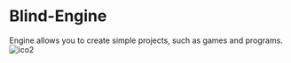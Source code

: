# Blind-Engine
Engine allows you to create simple projects, such as games and programs.
![ico2](https://github.com/Sabuntu/Blind-Engine/assets/105060825/08276ffb-1417-4383-adbb-f0dcbc986b7f)
